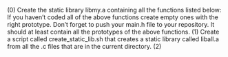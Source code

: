 (0) Create the static library libmy.a containing all the functions listed below:
If you haven’t coded all of the above functions create empty ones with the right prototype.
Don’t forget to push your main.h file to your repository. It should at least contain all the prototypes of the above functions.
(1) Create a script called create_static_lib.sh that creates a static library called liball.a from all the .c files that are in the current directory.
(2) 
